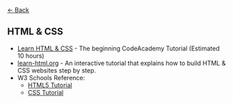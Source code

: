 [<- Back](index.md)

## <a name="htmlcss"></a>HTML & CSS
- [Learn HTML & CSS](https://www.codecademy.com/learn/learn-html-css) - The beginning CodeAcademy Tutorial (Estimated 10 hours)
- [learn-html.org](http://www.learn-html.org/) - An interactive tutorial that explains how to build HTML & CSS websites step by step.
- W3 Schools Reference:
  - [HTML5 Tutorial](https://www.w3schools.com/html/)
  - [CSS Tutorial](https://www.w3schools.com/css/)
